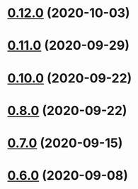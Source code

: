 # [0.12.0](https://github.com/vonage/vivid/compare/v0.11.0...v0.12.0) (2020-10-03)



# [0.11.0](https://github.com/vonage/vivid/compare/v0.10.0...v0.11.0) (2020-09-29)



# [0.10.0](https://github.com/vonage/vivid/compare/v0.9.0...v0.10.0) (2020-09-22)



# [0.8.0](https://github.com/vonage/vivid/compare/v0.7.0...v0.8.0) (2020-09-22)



# [0.7.0](https://github.com/vonage/vivid/compare/v0.6.0...v0.7.0) (2020-09-15)



# [0.6.0](https://github.com/vonage/vivid/compare/v0.5.0...v0.6.0) (2020-09-08)




